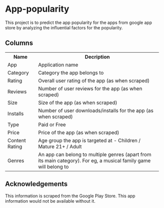 # App-popularity
This project is to predict the app popularity for the apps from google app store by analyzing the influential factors for the popularity. 


## Columns
<table>
  <tr>
    <th>Name</th>
    <th>Decription</th>
  </tr>
  <tr>
    <td>App</td>
    <td>Application name</td>
  </tr>
  <tr>
    <td>Category</td>
    <td>Category the app belongs to</td>
  </tr>
  <tr>
    <td>Rating </td>
    <td>Overall user rating of the app (as when scraped)</td>
  </tr>
  <tr>
    <td>Reviews</td>
    <td>Number of user reviews for the app (as when scraped)</td>
  </tr>
  <tr>
    <td>Size</td>
    <td>Size of the app (as when scraped)</td>
  </tr>
  <tr>
    <td>Installs </td>
    <td>Number of user downloads/installs for the app (as when scraped)</td>
  </tr>
  <tr>
    <td>Type </td>
    <td>Paid or Free</td>
  </tr>
  <tr>
    <td>Price</td>
    <td>Price of the app (as when scraped)</td>
  </tr>
  <tr>
    <td>Content Rating</td>
    <td>Age group the app is targeted at - Children / Mature 21+ / Adult</td>
  </tr>
  <tr>
    <td>Genres </td>
    <td>An app can belong to multiple genres (apart from its main category). For eg, a musical family game will belong to</td>
  </tr>
<table>
 
 

## Acknowledgements
This information is scraped from the Google Play Store. This app information would not be available without it.


